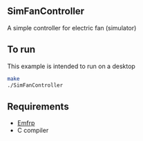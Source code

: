 SimFanController
-----
A simple controller for electric fan (simulator) 

## To run

This example is intended to run on a desktop

```sh
make
./SimFanController
```

## Requirements

* [Emfrp](https://github.com/psg-titech/emfrp)
* C compiler

